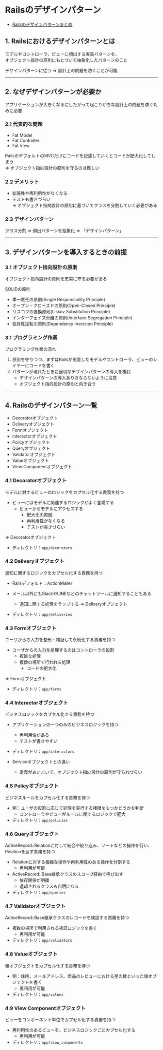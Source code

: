 # Railsのデザインパターン
- [Railsのデザインパターンまとめ](https://applis.io/posts/rails-design-patterns)

## 1. Railsにおけるデザインパターンとは  
モデルやコントローラ、ビューに頻出する実装パターンを、  
オブジェクト設計の原則にもとづいて抽象化したパターンのこと  
  
デザインパターンに従う => 設計上の問題を防ぐことが可能

---
## 2. なぜデザインパターンが必要か  
アプリケーションが大きくなるにしたがって起こりがちな設計上の問題を防ぐために必要  
  
### 2.1 代表的な問題
- Fat Model
- Fat Controller
- Fat View
  
RailsのデフォルトのMVCだけにコードを記述していくとコードが肥大化してしまう  
=> オブジェクト指向設計の原則を守るのは難しい  
  
### 2.2 デメリット
- 拡張性や再利用性がなくなる
- テストも書きづらい  
=> オブジェクト指向設計の原則に基づいてクラスを分割していく必要がある

### 2.3 デザインパターン
クラス分割 => 頻出パターンを抽象化 => 「デザインパターン」

---
## 3. デザインパターンを導入するときの前提  
### 3.1 オブジェクト指向設計の原則  
オブジェクト指向設計の原則を忠実に守る必要がある  
  
SOLIDの原則  
- 単一責任の原則(Single Responsibility Principle)
- オープン・クローズドの原則(Open-Closed Principle)
- リスコフの置換原則(Liskov Substitution Principle)
- インターフェイス分離の原則(Interface Segregation Principle)
- 依存性逆転の原則(Dependency Inversion Principle)
  
### 3.1 プログラミング作業  
プログラミング作業の流れ
1. 原則を守りつつ、まずはRailsが用意したモデルやコントローラ、ビューのレイヤーにコードを書く
2. パターンが現れたときに適切なデザインパターンの導入を検討
    - デザインパターンの導入ありきならないように注意
    - オブジェクト指向設計の原則と向き合う

---
## 4. Railsのデザインパターン一覧
- Decoratorオブジェクト
- Deliveryオブジェクト
- Formオブジェクト
- Interactorオブジェクト
- Policyオブジェクト
- Queryオブジェクト
- Validatorオブジェクト
- Valueオブジェクト
- View Componentオブジェクト
  
### 4.1 Decoratorオブジェクト  
モデルに対するビューのロジックをカプセル化する責務を持つ  
- ビューにはモデルに関連するロジックがよく登場する
  - ビューからモデルにアクセスする
    - 肥大化の原因
    - 再利用性がなくなる
    - テストが書きづらい

=> Decoratorオブジェクト
- ディレクトリ：`app/decorators`

### 4.2 Deliveryオブジェクト  
通知に関するロジックをカプセル化する責務を持つ
- Railsデフォルト：ActionMailer
- メール以外にもSlackやLINEなどのチャットツールに通知することもある
  - 通知に関する処理をラップする => Deliveryオブジェクト

- ディレクトリ：`app/deliveries`

### 4.3 Formオブジェクト
ユーザからの入力を整形・検証して永続化する責務を持つ
- ユーザからの入力を処理するのはコントローラの役割
  - 複雑な処理
  - 複数の場所で行われる処理
    - コードの肥大化

=> Formオブジェクト
- ディレクトリ：`app/forms`

### 4.4 Interactorオブジェクト  
ビジネスロジックをカプセル化する責務を持つ  
- アプリケーションの一つのみのビジネスロジックを持つ
  - 再利用性がある
  - テストが書きやすい
- ディレクトリ：`app/interactors`

- Serviceオブジェクトとの違い
  - 定義があいまいで、オブジェクト指向設計の原則が守られづらい

### 4.5 Policyオブジェクト  
ビジネスルールをカプセル化する責務を持つ
- 例：ユーザの役割に応じて処理を実行する権限をもつかどうかを判断
  - コントローラやビューがルールに関するロジックで肥大
- ディレクトリ：`app/policies`

### 4.6 Queryオブジェクト  
ActiveRecord::Relationに対して結合や絞り込み、ソートなどの操作を行い、Relationを返す責務を持つ
- Relationに対する複雑な操作や再利用性のある操作を分割する
  - 再利用が可能
- ActiveRecord::Base継承クラスのスコープ経由で呼び出す
  - 依存関係が明確
  - 返却されるクラスも自明になる
- ディレクトリ：`app/queries`

### 4.7 Validatorオブジェクト  
ActiveRecord::Base継承クラスのレコードを検証する責務を持つ
- 複数の場所で利用される検証ロジックを書く
  - 再利用が可能
- ディレクトリ：`app/validators`

### 4.8 Valueオブジェクト  
値オブジェクトをカプセル化する責務を持つ
- 例：住所、メールアドレス、商品のレビューにおける星の数といった値オブジェクトを書く
  - 再利用が可能
- ディレクトリ：`app/values`

### 4.9 View Componentオブジェクト  
ビューをコンポーネント単位でカプセル化する責務を持つ
- 再利用性のあるビューを、ビジネスロジックごとカプセル化する
  - 再利用が可能
- ディレクトリ：`app/view_components`
